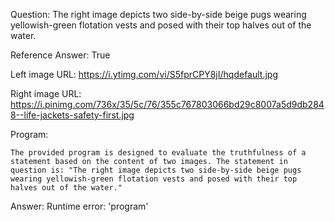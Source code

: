 Question: The right image depicts two side-by-side beige pugs wearing yellowish-green flotation vests and posed with their top halves out of the water.

Reference Answer: True

Left image URL: https://i.ytimg.com/vi/S5fprCPY8jI/hqdefault.jpg

Right image URL: https://i.pinimg.com/736x/35/5c/76/355c767803066bd29c8007a5d9db2848--life-jackets-safety-first.jpg

Program:

```
The provided program is designed to evaluate the truthfulness of a statement based on the content of two images. The statement in question is: "The right image depicts two side-by-side beige pugs wearing yellowish-green flotation vests and posed with their top halves out of the water."
```
Answer: Runtime error: 'program'

